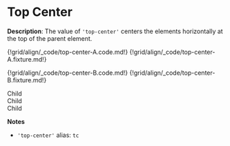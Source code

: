 # Top Center

__Description__: The value of `'top-center'` centers the elements horizontally at the top of the parent element.

{!grid/align/_code/top-center-A.code.md!}
{!grid/align/_code/top-center-A.fixture.md!}

{!grid/align/_code/top-center-B.code.md!}
{!grid/align/_code/top-center-B.fixture.md!}

<div class="align-ex-top-center">
  <div class="child">Child</div>
  <div class="child">Child</div>
  <div class="child">Child</div>
</div>

__Notes__

+ `'top-center'` alias: `tc`

<div class="cf"></div>
<div class="end"></div>
